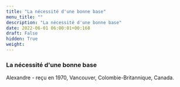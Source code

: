 ```yaml
---
title: "La nécessité d'une bonne base"
menu_title: ""
description: "La nécessité d'une bonne base"
date: 2022-06-01 06:00:01+00:168
draft: False
hidden: True
weight:
---
```

### La nécessité d'une bonne base

Alexandre - reçu en 1970, Vancouver, Colombie-Britannique, Canada.
